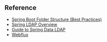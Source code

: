 ## Reference
- [Spring Boot Folder Structure (Best Practices)](https://malshani-wijekoon.medium.com/spring-boot-folder-structure-best-practices-18ef78a81819#:~:text=Other%20than%20src%2Fmain%2Fjava,contains%20all%20your%20test%20classes.)
- [Spring LDAP Overview](https://www.baeldung.com/spring-ldap)
- [Guide to Spring Data LDAP](https://www.baeldung.com/spring-data-ldap)
- [Webflux](https://www.baeldung.com/spring-webflux)